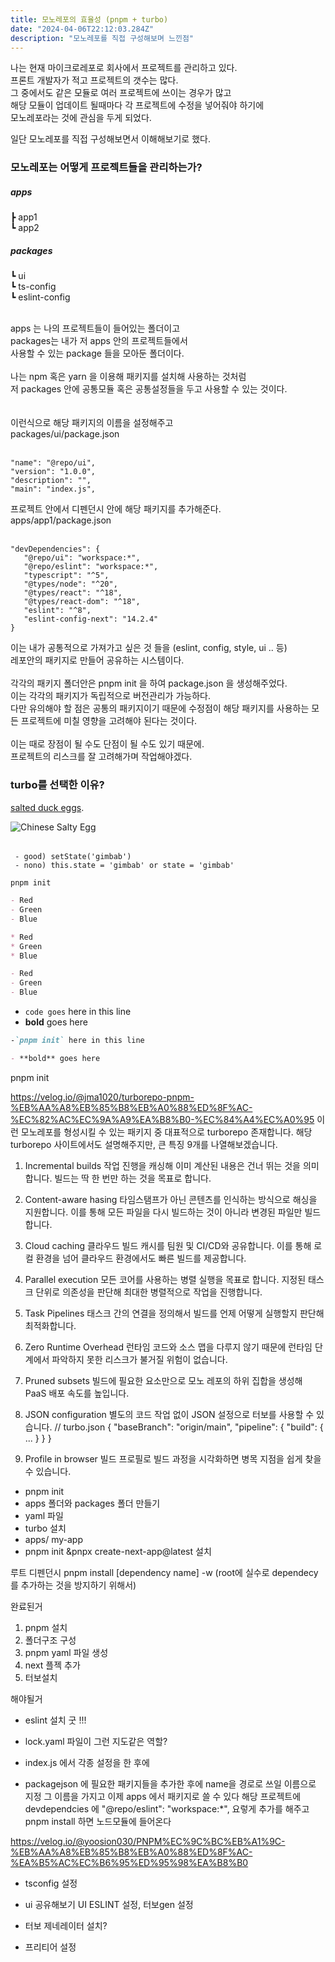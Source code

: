 ```yaml
---
title: 모노레포의 효율성 (pnpm + turbo)
date: "2024-04-06T22:12:03.284Z"
description: "모노레포를 직접 구성해보며 느낀점"
---
```


나는 현재 마이크로레포로 회사에서 프로젝트를 관리하고 있다.<br/>
프론트 개발자가 적고 프로젝트의 갯수는 많다.<br/>
그 중에서도 같은 모듈로 여러 프로젝트에 쓰이는 경우가 많고<br/>
해당 모듈이 업데이트 될때마다 각 프로젝트에 수정을 넣어줘야 하기에<br/>
모노레포라는 것에 관심을 두게 되었다.

일단 모노레포를 직접 구성해보면서 이해해보기로 했다.

### 모노레포는 어떻게 프로젝트들을 관리하는가?

##### apps<br/>

┣ app1<br/>
┗ app2

##### packages<br/>

┗ ui<br/>
┗ ts-config<br/>
┗ eslint-config<br/>

<br/>
apps 는 나의 프로젝트들이 들어있는 폴더이고 <br/>packages는 내가 저 apps 안의 프로젝트들에서<br/> 사용할 수 있는
package 들을 모아둔 폴더이다.<br/><br/>
나는 npm 혹은 yarn 을 이용해 패키지를 설치해 사용하는 것처럼<br/>
저 packages 안에 공통모듈 혹은 공통설정들을 두고 사용할 수 있는 것이다.<br/>
<br/><br/>
이런식으로 해당 패키지의 이름을 설정해주고 <br/>
packages/ui/package.json <br/><br/>

    "name": "@repo/ui",
    "version": "1.0.0",
    "description": "",
    "main": "index.js",

프로젝트 안에서 디펜던시 안에 해당 패키지를 추가해준다. <br/>
apps/app1/package.json<br/>
<br/>

    "devDependencies": {
       "@repo/ui": "workspace:*",
       "@repo/eslint": "workspace:*",
       "typescript": "^5",
       "@types/node": "^20",
       "@types/react": "^18",
       "@types/react-dom": "^18",
       "eslint": "^8",
       "eslint-config-next": "14.2.4"
    }

이는 내가 공통적으로 가져가고 싶은 것 들을 (eslint, config, style, ui .. 등)<br/>
레포안의 패키지로 만들어 공유하는 시스템이다. <br/> <br/>
각각의 패키지 폴더안은 pnpm init 을 하여
package.json 을 생성해주었다.
<br/> 이는 각각의 패키지가 독립적으로 버전관리가 가능하다.<br/>
다만 유의해야 할 점은 공통의 패키지이기 때문에 수정점이 해당 패키지를 사용하는 모든 프로젝트에 미칠 영향을 고려해야 된다는 것이다.<br/><br/>
이는 때로 장점이 될 수도 단점이 될 수도 있기 때문에.<br/>프로젝트의 리스크를 잘 고려해가며 작업해야겠다.

### turbo를 선택한 이유?

[salted duck eggs](https://en.wikipedia.org/wiki/Salted_duck_egg).

![Chinese Salty Egg](./salty_egg.jpg)

######

     - good) setState('gimbab')
     - nono) this.state = 'gimbab' or state = 'gimbab'

`pnpm init`

```markdown
- Red
- Green
- Blue

* Red
* Green
* Blue

- Red
- Green
- Blue
```

- `code goes` here in this line
- **bold** goes here

```markdown
-`pnpm init` here in this line

- **bold** goes here
```

pnpm init

https://velog.io/@jma1020/turborepo-pnpm-%EB%AA%A8%EB%85%B8%EB%A0%88%ED%8F%AC-%EC%82%AC%EC%9A%A9%EA%B8%B0-%EC%84%A4%EC%A0%95
이런 모노레포를 형성시킬 수 있는 패키지 중 대표적으로 turborepo 존재합니다.
해당 turborepo 사이트에서도 설명해주지만, 큰 특징 9개를 나열해보겠습니다.

1. Incremental builds
   작업 진행을 캐싱해 이미 계산된 내용은 건너 뛰는 것을 의미합니다. 빌드는 딱 한 번만 하는 것을 목표로 합니다.

2. Content-aware hasing
   타임스탬프가 아닌 콘텐츠를 인식하는 방식으로 해싱을 지원합니다. 이를 통해 모든 파일을 다시 빌드하는 것이 아니라 변경된 파일만 빌드합니다.
3. Cloud caching
   클라우드 빌드 캐시를 팀원 및 CI/CD와 공유합니다. 이를 통해 로컬 환경을 넘어 클라우드 환경에서도 빠른 빌드를 제공합니다.
4. Parallel execution
   모든 코어를 사용하는 병렬 실행을 목표로 합니다. 지정된 태스크 단위로 의존성을 판단해 최대한 병렬적으로 작업을 진행합니다.

5. Task Pipelines
   태스크 간의 연결을 정의해서 빌드를 언제 어떻게 실행할지 판단해 최적화합니다.
6. Zero Runtime Overhead
   런타임 코드와 소스 맵을 다루지 않기 때문에 런타임 단계에서 파악하지 못한 리스크가 불거질 위험이 없습니다.
7. Pruned subsets
   빌드에 필요한 요소만으로 모노 레포의 하위 집합을 생성해 PaaS 배포 속도를 높입니다.
8. JSON configuration
   별도의 코드 작업 없이 JSON 설정으로 터보를 사용할 수 있습니다.
   // turbo.json { "baseBranch": "origin/main", "pipeline": { "build": { ... } } }
9. Profile in browser
   빌드 프로필로 빌드 과정을 시각화하면 병목 지점을 쉽게 찾을 수 있습니다.

- pnpm init
- apps 폴더와 packages 폴더 만들기
- yaml 파일
- turbo 설치
- apps/ my-app
- pnpm init &pnpx create-next-app@latest 설치

루트 디펜던시 pnpm install [dependency name] -w (root에 실수로 dependecy를 추가하는 것을 방지하기 위해서)

완료된거

1. pnpm 설치
2. 폴더구조 구성
3. pnpm yaml 파일 생성
4. next 플젝 추가
5. 터보설치

해야될거

- eslint 설치 굿 !!!

- lock.yaml 파일이 그런 지도같은 역할?
- index.js 에서 각종 설정을 한 후에
- packagejson 에 필요한 패키지들을 추가한 후에
  name을 경로로 쓰일 이름으로 지정 그 이름을 가지고 이제
  apps 에서 패키지로 쓸 수 있다
  해당 프로젝트에 devdependcies 에 "@repo/eslint": "workspace:\*",
  요렇게 추가를 해주고 pnpm install 하면 노드모듈에 들어온다

https://velog.io/@yoosion030/PNPM%EC%9C%BC%EB%A1%9C-%EB%AA%A8%EB%85%B8%EB%A0%88%ED%8F%AC-%EA%B5%AC%EC%B6%95%ED%95%98%EA%B8%B0

- tsconfig 설정
- ui 공유해보기
  UI ESLINT 설정, 터보gen 설정

- 터보 제네레이터 설치?

- 프리티어 설정
